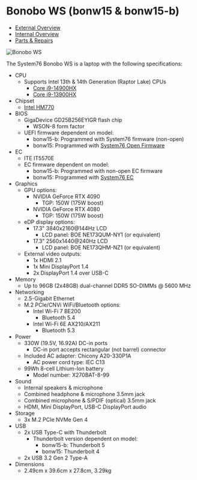 # Bonobo WS (bonw15 & bonw15-b)

- [External Overview](./external-overview.md)
- [Internal Overview](./internal-overview.md)
- [Parts & Repairs](./repairs.md)

![Bonobo WS](./img/bonw15.webp)

The System76 Bonobo WS is a laptop with the following specifications:

- CPU
    - Supports Intel 13th & 14th Generation (Raptor Lake) CPUs
        - [Core i9-14900HX](https://ark.intel.com/content/www/us/en/ark/products/235995/intel-core-i9-processor-14900hx-36m-cache-up-to-5-80-ghz.html)
        - [Core i9-13900HX](https://ark.intel.com/content/www/us/en/ark/products/232171/intel-core-i913900hx-processor-36m-cache-up-to-5-40-ghz.html)
- Chipset
    - [Intel HM770](https://www.intel.com/content/www/us/en/products/sku/232478/intel-hm770-chipset/specifications.html)
- BIOS
    - GigaDevice GD25B256EYIGR flash chip
        - WSON-8 form factor
    - UEFI firmware dependent on model:
        - bonw15-b: Programmed with System76 firmware (non-open)
        - bonw15: Programmed with [System76 Open Firmware](https://github.com/system76/firmware-open)
- EC
    - ITE IT5570E
    - EC firmware dependent on model:
        - bonw15-b: Programmed with non-open EC firmware
        - bonw15: Programmed with [System76 EC](https://github.com/system76/ec)
- Graphics
    - GPU options:
        - NVIDIA GeForce RTX 4090
            - TGP: 150W (175W boost)
        - NVIDIA GeForce RTX 4080
            - TGP: 150W (175W boost)
    - eDP display options:
        - 17.3" 3840x2160@144Hz LCD
            - LCD panel: BOE NE173QUM-NY1 (or equivalent)
        - 17.3" 2560x1440@240Hz LCD
            - LCD panel: BOE NE173QHM-NZ1 (or equivalent)
    - External video outputs:
        - 1x HDMI 2.1
        - 1x Mini DisplayPort 1.4
        - 2x DisplayPort 1.4 over USB-C
- Memory
    - Up to 96GB (2x48GB) dual-channel DDR5 SO-DIMMs @ 5600 MHz
- Networking
    - 2.5-Gigabit Ethernet
    - M.2 PCIe/CNVi WiFi/Bluetooth options:
        - Intel Wi-Fi 7 BE200
            - Bluetooth 5.4
        - Intel Wi-Fi 6E AX210/AX211
            - Bluetooth 5.3
- Power
    - 330W (19.5V, 16.92A) DC-in ports
        - DC-in port accepts rectangular (not barrel) connector
    - Included AC adapter: Chicony A20-330P1A
        - AC power cord type: IEC C13
    - 99Wh 8-cell Lithium-Ion battery
        - Model number: X270BAT-8-99
- Sound
    - Internal speakers & microphone
    - Combined headphone & microphone 3.5mm jack
    - Combined microphone & S/PDIF (optical) 3.5mm jack
    - HDMI, Mini DisplayPort, USB-C DisplayPort audio
- Storage
    - 3x M.2 PCIe NVMe Gen 4
- USB
    - 2x USB Type-C with Thunderbolt
        - Thunderbolt version dependent on model:
            - bonw15-b: Thunderbolt 5
            - bonw15: Thunderbolt 4
    - 2x USB 3.2 Gen 2 Type-A
- Dimensions
    - 2.49cm x 39.6cm x 27.8cm, 3.29kg
